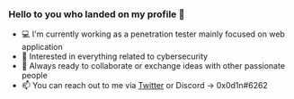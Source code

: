 ### Hello to you who landed on my profile 👋
- 💻 I'm currently working as a penetration tester mainly focused on web application
- 🌱 Interested in everything related to cybersecurity
- 👯 Always ready to collaborate or exchange ideas with other passionate people
- 📫 You can reach out to me via [Twitter](https://twitter.com/0x0D1n) or Discord -> 0x0d1n#6262

<!--
[ ![Relwarc17](https://www.hackthebox.eu/badge/image/4105)](https://www.hackthebox.eu/home/users/profile/4105)
-->


